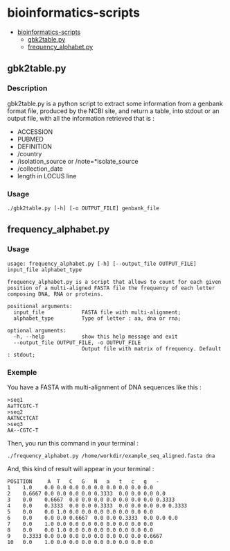 # bioinformatics-scripts

- [bioinformatics-scripts](#bioinformatics-scripts)
  * [gbk2table.py](#gbk2table)
  * [frequency_alphabet.py](#frequency_alphabet)
  
## gbk2table.py

### Description
gbk2table.py is a python script to extract some information from a genbank format file, produced by the NCBI site, and return a table, into stdout or an output file, with all the information retrieved that is : 
- ACCESSION
- PUBMED
- DEFINITION
- /country
- /isolation_source or /note=*isolate_source
- /collection_date
- length in LOCUS line

### Usage
```
./gbk2table.py [-h] [-o OUTPUT_FILE] genbank_file
```

## frequency_alphabet.py

### Usage
```
usage: frequency_alphabet.py [-h] [--output_file OUTPUT_FILE] input_file alphabet_type

frequency_alphabet.py is a script that allows to count for each given position of a multi-aligned FASTA file the frequency of each letter
composing DNA, RNA or proteins.

positional arguments:
  input_file            FASTA file with multi-alignment;
  alphabet_type         Type of letter : aa, dna or rna;

optional arguments:
  -h, --help            show this help message and exit
  --output_file OUTPUT_FILE, -o OUTPUT_FILE
                        Output file with matrix of frequency. Default : stdout;
```

### Exemple
You have a FASTA with multi-alignment of DNA sequences like this :
```
>seq1
AaTTCGTC-T
>seq2
AATNCtTCAT
>seq3
AA--CGTC-T
```

Then, you run this command in your terminal : 
```
./frequency_alphabet.py /home/workdir/example_seq_aligned.fasta dna
```

And, this kind of result will appear in your terminal :
```
POSITION	 A	T	C	G	N	a	t	c	g	-
1 	 1.0	0.0	0.0	0.0	0.0	0.0	0.0	0.0	0.0	0.0
2 	 0.6667	0.0	0.0	0.0	0.0	0.3333	0.0	0.0	0.0	0.0
3 	 0.0	0.6667	0.0	0.0	0.0	0.0	0.0	0.0	0.0	0.3333
4 	 0.0	0.3333	0.0	0.0	0.3333	0.0	0.0	0.0	0.0	0.3333
5 	 0.0	0.0	1.0	0.0	0.0	0.0	0.0	0.0	0.0	0.0
6 	 0.0	0.0	0.0	0.6667	0.0	0.0	0.3333	0.0	0.0	0.0
7 	 0.0	1.0	0.0	0.0	0.0	0.0	0.0	0.0	0.0	0.0
8 	 0.0	0.0	1.0	0.0	0.0	0.0	0.0	0.0	0.0	0.0
9 	 0.3333	0.0	0.0	0.0	0.0	0.0	0.0	0.0	0.0	0.6667
10 	 0.0	1.0	0.0	0.0	0.0	0.0	0.0	0.0	0.0	0.0
```
